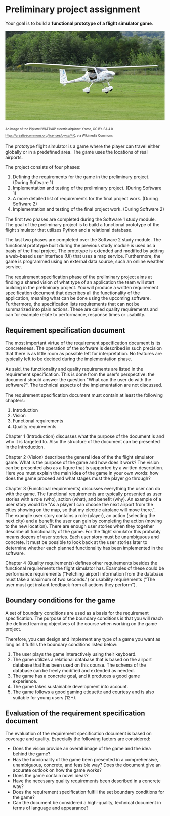 # Preliminary project assignment

Your goal is to build a **functional prototype of a flight simulator game**.

![Electric Airplane](img/Pipistrel_WATTsUP_airplane.jpg)

<sub><sup>An image of the Pipistrel WATTsUP electric airplane: Ymmo, CC BY-SA 4.0 <https://creativecommons.org/licenses/by-sa/4.0>, via Wikimedia Commons</sup></sub>

The prototype flight simulator is a game where the player can travel either globally or in a predefined area. The game 
uses the locations of real airports.

The project consists of four phases:

1. Defining the requirements for the game in the preliminary project. (During Software 1)
2. Implementation and testing of the preliminary project. (During Software 1)
3. A more detailed list of requirements for the final project work. (During Software 2)
4. Implementation and testing of the final project work. (During Software 2)

The first two phases are completed during the Software 1 study module. The goal of the preliminary project is to build 
a functional prototype of the flight simulator that utilizes Python and a relational database. 

The last two phases are completed over the Software 2 study module. The functional prototype built during the previous 
study module is used as a basis of the final project. The prototype is extended and modified by adding a web-based user interface (UI)
that uses a map service. Furthermore, the game is programmed using an external data source, such an online weather service.

The requirement specification phase of the preliminary project aims at finding a shared vision of what type of an application the team will
start building in the preliminary project. You will produce a written requirement specification document that describes all the functionality
of the application, meaning what can be done using the upcoming software. Furthermore, the specification lists requirements that can not be 
summarized into plain actions. These are called quality requirements and can for example relate to performance, response times or usability.

## Requirement specification document

The most important virtue of the requirement specification document is its concreteness. The operation of the software is described 
in such precision that there is as little room as possible left for interpretation. No features are typically left to be decided 
during the implementation phase. 

As said, the functionality and quality requirements are listed in the requirement specification. This is done from the user's perspective: 
the document should answer the question "What can the user do with the software?". The technical aspects of the implementation are not 
discussed.

The requirement specification document must contain at least the following chapters:
1. Introduction
2. Vision
3. Functional requirements
4. Quality requirements

Chapter 1 (Introduction) discusses what the purpose of the document is and who it is targeted to. Also the structure of the document 
can be presented in the Introduction.

Chapter 2 (Vision) describes the general idea of the the flight simulator game. What is the purpose of the game and how does it work? 
The vision can be presented also as a figure that is supported by a written description. Here you must explain the main idea of the game 
in your own words: how does the game proceed and what stages must the player go through?

Chapter 3 (Functional requirements) discusses everything the user can do with the game. The functional requirements are typically presented 
as user stories with a role (who), action (what), and benefit (why). An example of a user story would be "As a player I can choose the next 
airport from the cities showing on the map, so that my electric airplane will move there.". The example user story contains a role (player),
an action (selecting the next city) and a benefit the user can gain by completing the action (moving to the new location). There are enough 
user stories when they together describe all functionality of the game. For the flight simulator this probably means dozens of user stories.
Each user story must be unambiguous and concrete. It must be possible to look back at the user stories later to determine whether each 
planned functionality has been implemented in the software.

Chapter 4 (Quality requirements) defines other requirements besides the functional requirements the flight simulator has. Examples of these 
could be performance requirements ("Fetching airport information from the database must take a maximum of two seconds.") or usability 
requirements ("The user must get instant feedback from all actions they perform").

## Boundary conditions for the game

A set of boundary conditions are used as a basis for the requirement specification. The purpose of the boundary conditions is that you will 
reach the defined learning objectives of the course when working on the game project.

Therefore, you can design and implement any type of a game you want as long as it fulfills the boundary conditions listed below:

1. The user plays the game interactively using their keyboard.
2. The game utilizes a relational database that is based on the airport database that has been used on this course. The schema of the 
database can be freely modified and extended as needed.
3. The game has a concrete goal, and it produces a good game experience.
4. The game takes sustainable development into account.
5. The game follows a good gaming etiquette and courtesy and is also suitable for young users (12+).

## Evaluation of the requirement specification document

The evaluation of the requirement specification document is based on coverage and quality. Especially the following factors are considered:
- Does the vision provide an overall image of the game and the idea behind the game?
- Has the funcionality of the game been presented in a comprehensive, unambiguous, concrete, and feasible way? Does the document give an accurate 
outlook on how the game works?
- Does the game contain novel ideas?
- Have the necessary quality requirements been described in a concrete way?
- Does the requirement specification fulfill the set boundary conditions for the game?
- Can the document be considered a high-quality, technical document in terms of language and appearance?
